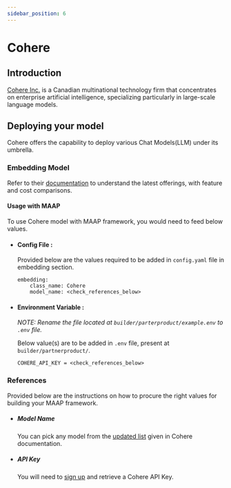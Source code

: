 ```yaml
---
sidebar_position: 6
---
```


# Cohere


## Introduction

[Cohere Inc.](https://cohere.com/) is a Canadian multinational technology firm that concentrates on enterprise artificial intelligence, specializing particularly in large-scale language models.

## Deploying your model
Cohere offers the capability to deploy various Chat Models(LLM) under its umbrella. 

### Embedding Model 

Refer to their [documentation](https://docs.cohere.com/reference/embed) to understand the latest offerings, with feature and cost comparisons.

#### Usage with MAAP
To use Cohere model with MAAP framework, you would need to feed below values.

- #### Config File :
  Provided below are the values required to be added in `config.yaml` file in embedding section.
  ```
  embedding:
      class_name: Cohere
      model_name: <check_references_below>
  ```

- #### Environment Variable :
  _NOTE: Rename the file located at `builder/parterproduct/example.env` to `.env` file._ 
  
  Below value(s) are to be added in `.env` file, present at `builder/partnerproduct/`.

  ```
  COHERE_API_KEY = <check_references_below>
  ```

### References

Provided below are the instructions on how to procure the right values for building your MAAP framework.

- ##### Model Name
  You can pick any model from the [updated list](https://docs.cohere.com/docs/cohere-embed#english-models) given in Cohere documentation.

- ##### API Key 

  You will need to [sign up](https://dashboard.cohere.com/api-keys) and retrieve a Cohere API Key.
